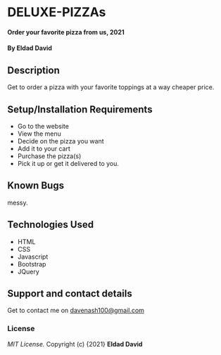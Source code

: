 # DELUXE-PIZZAs
#### Order your favorite pizza from us, 2021
#### By **Eldad David**
## Description
Get to order a pizza with your favorite toppings at a way cheaper price.
## Setup/Installation Requirements
* Go to the website
* View the menu
* Decide on the pizza you want
* Add it to your cart
* Purchase the pizza(s)
* Pick it up or get it delivered to you.
## Known Bugs
messy.
## Technologies Used
* HTML
* CSS
* Javascript
* Bootstrap
* JQuery
## Support and contact details
Get to contact me on davenash100@gmail.com
### License
*MIT License.*
Copyright (c) {2021} **Eldad David**